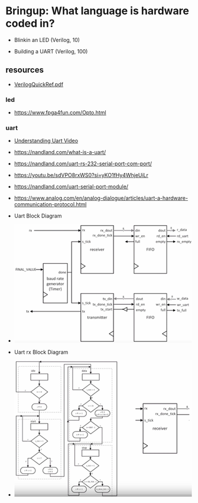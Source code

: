 # Bringup: What language is hardware coded in? 

- Blinkin an LED (Verilog, 10)

- Building a UART (Verilog, 100)

## resources

-  [VerilogQuickRef.pdf](uart/resources/VerilogQuickRef.pdf)

### led

- https://www.fpga4fun.com/Opto.html

### uart

- [Understanding Uart Video](https://www.youtube.com/watch?v=sTHckUyxwp8&ab_channel=RohdeSchwarz)

- https://nandland.com/what-is-a-uart/

- https://nandland.com/uart-rs-232-serial-port-com-port/

- https://youtu.be/sdVPO8rxWS0?si=yKO1fHy4WhjeUiLr

- https://nandland.com/uart-serial-port-module/

- https://www.analog.com/en/analog-dialogue/articles/uart-a-hardware-communication-protocol.html

- Uart Block Diagram
- ![uartblockdiagram](uart/resources/uart-block-diagram.png)

- Uart rx Block Diagram
- ![uartrxblockdiagram](uart/resources/uart-rx-block-diagram.png)

